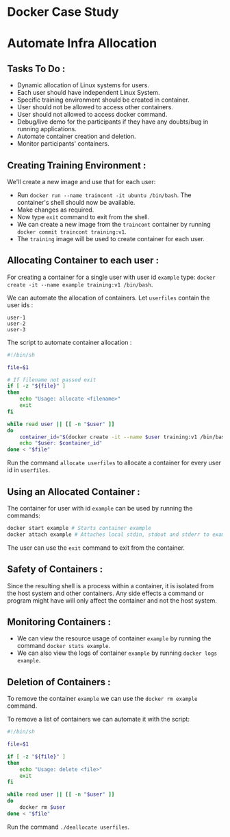 # Docker Case Study
# Automate Infra Allocation

## Tasks To Do : 
- Dynamic allocation of Linux systems for users.
- Each user should have independent Linux System.
- Specific training environment should be created in container.
- User should not be allowed to access other containers.
- User should not allowed to access docker command.
- Debug/live demo for the participants if they have any doubts/bug in running applications.
- Automate container creation and deletion.
- Monitor participants' containers.

## Creating Training Environment :
We'll create a new image and use that for each user:

- Run `docker run --name traincont -it ubuntu /bin/bash`. The container's shell should now be available.
- Make changes as required.
- Now type `exit` command to exit from the shell.
- We can create a new image from the `traincont` container by running `docker commit traincont training:v1`.
- The `training` image will be used to create container for each user.

## Allocating Container to each user :

For creating a container for a single user with user id `example` type: `docker create -it --name example training:v1 /bin/bash`. 

We can automate the allocation of containers. Let `userfiles` contain the user ids :

```
user-1
user-2
user-3
```

The script to automate container allocation :

```bash
#!/bin/sh

file=$1

# If filename not passed exit
if [ -z "${file}" ]
then
	echo "Usage: allocate <filename>"
	exit
fi

while read user || [[ -n "$user" ]]
do
	container_id="$(docker create -it --name $user training:v1 /bin/bash)"
	echo "$user: $container_id"
done < "$file"

```

Run the command `allocate userfiles` to allocate a container for every
user id in `userfiles`.

## Using an Allocated Container :

The container for user with id `example` can be used by running the commands:

```bash
docker start example # Starts container example
docker attach example # Attaches local stdin, stdout and stderr to example
```

The user can use the `exit` command to exit from the container. 

## Safety of Containers : 

Since the resulting shell is a process within a container, it is isolated from
the host system and other containers. Any side effects a command or program
might have will only affect the container and not the host system.

## Monitoring Containers :

- We can view the resource usage of container `example` by running the command `docker stats example`. 
- We can also view the logs of container `example` by running `docker logs example`.

## Deletion of Containers :

To remove the container `example` we can use the
`docker rm example` command.

To remove a list of containers we can automate it with the script:

```bash
#!/bin/sh

file=$1

if [ -z "${file}" ]
then
	echo "Usage: delete <file>"
	exit
fi

while read user || [[ -n "$user" ]]
do
	docker rm $user
done < "$file"

```

Run the command `./deallocate userfiles`.

